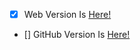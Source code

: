 - [x] Web Version Is [Here!](https://arplane-socity.github.io/arplane-project-all)
- [] GitHub Version Is [Here!](https://github.com/Arplane-SOCITY/arplane-project-all/)
